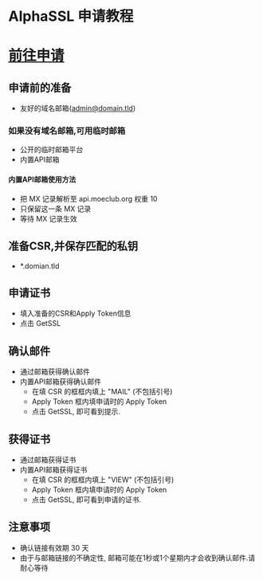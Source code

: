 # AlphaSSL 申请教程
# [前往申请](https://api.moeclub.org/SSL)

## 申请前的准备
- 友好的域名邮箱(admin@domain.tld)

### 如果没有域名邮箱,可用临时邮箱
- 公开的临时邮箱平台
- 内置API邮箱

#### 内置API邮箱使用方法
- 把 MX 记录解析至 api.moeclub.org 权重 10
- 只保留这一条 MX 记录
- 等待 MX 记录生效

## 准备CSR,并保存匹配的私钥
- *.domian.tld

## 申请证书
- 填入准备的CSR和Apply Token信息
- 点击 GetSSL

## 确认邮件
- 通过邮箱获得确认邮件
- 内置API邮箱获得确认邮件
  - 在填 CSR 的框框内填上 "MAIL" (不包括引号)
  - Apply Token 框内填申请时的 Apply Token
  - 点击 GetSSL, 即可看到提示.
  
## 获得证书
- 通过邮箱获得证书
- 内置API邮箱获得证书
  - 在填 CSR 的框框内填上 "VIEW" (不包括引号)
  - Apply Token 框内填申请时的 Apply Token
  - 点击 GetSSL, 即可看到申请的证书.

## 注意事项
- 确认链接有效期 30 天
- 由于与邮箱链接的不确定性, 邮箱可能在1秒或1个星期内才会收到确认邮件.请耐心等待


